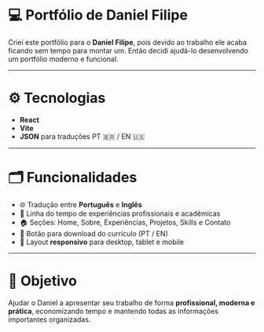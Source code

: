# 💻 Portfólio de Daniel Filipe

Criei este portfólio para o **Daniel Filipe**, pois devido ao trabalho ele acaba ficando sem tempo para montar um. Então decidi ajudá-lo desenvolvendo um portfólio moderno e funcional.

---

# ⚙️ Tecnologias

- **React**
- **Vite**
- **JSON** para traduções PT 🇧🇷 / EN 🇺🇸

---

# 🗂 Funcionalidades

- 🌐 Tradução entre **Português** e **Inglês**
- 🏢 Linha do tempo de experiências profissionais e acadêmicas
- 🏠 Seções: Home, Sobre, Experiências, Projetos, Skills e Contato
- 📄 Botão para download do currículo (PT / EN)
- 📱 Layout **responsivo** para desktop, tablet e mobile

---

# 🎯 Objetivo

Ajudar o Daniel a apresentar seu trabalho de forma **profissional, moderna e prática**, economizando tempo e mantendo todas as informações importantes organizadas.
